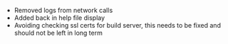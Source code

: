 * Removed logs from network calls
* Added back in help file display
* Avoiding checking ssl certs for build server, this needs to be fixed and should not be left in long term